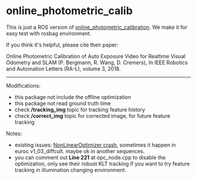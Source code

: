 # online_photometric_calib

This is just a ROS version of [online_photometric_calibration](https://github.com/tum-vision/online_photometric_calibration). We make it for easy test with rosbag environment.

If you think it's helpful, please cite their paper:  

Online Photometric Calibration of Auto Exposure Video for Realtime Visual Odometry and SLAM (P. Bergmann, R. Wang, D. Cremers), In IEEE Robotics and Automation Letters (RA-L), volume 3, 2018.

----
Modifications: 
- this package not include the offline optimization
- this package not read ground truth time
- check **/tracking_img** topic for tracking feature history
- check **/correct_img** topic for corrected image, for future feature tracking

Notes:
- existing issues: [NonLinearOptimizer crash](https://github.com/tum-vision/online_photometric_calibration/issues/7), sometimes it happen in euroc v1_03_diffcult. maybe ok in another sequences.
- you can comment out **Line 221** at opc_node.cpp to disable the optimization, only see their robust KLT tracking if you want to try feature tracking in illumination changing environment.